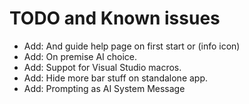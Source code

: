 # TODO and Known issues

- Add: And guide help page on first start or (info icon)
- Add: On premise AI choice.
- Add: Suppot for Visual Studio macros.
- Add: Hide more bar stuff on standalone app.
- Add: Prompting as AI System Message 
